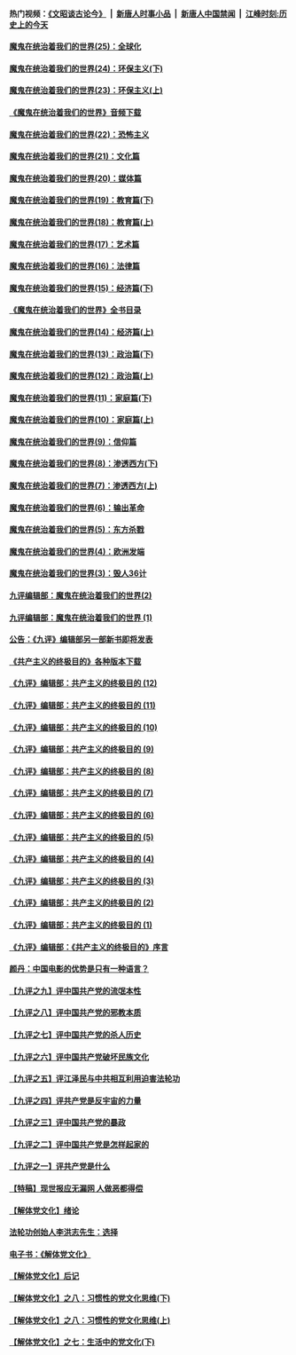 #### 热门视频：[《文昭谈古论今》](https://github.com/gfw-breaker/wenzhao/blob/master/README.md?t=11030933) &nbsp;|&nbsp; [新唐人时事小品](https://github.com/gfw-breaker/ntdtv-comedy/blob/master/README.md?t=11030933) &nbsp;|&nbsp; [新唐人中国禁闻](https://github.com/gfw-breaker/ntdtv-news/blob/master/README.md?t=11030933) &nbsp;|&nbsp; [江峰时刻:历史上的今天](https://github.com/gfw-breaker/today-in-history/blob/master/README.md?t=11030933) 

#### [魔鬼在统治着我们的世界(25)：全球化](../pages/nsc422/n10788205.md?t=11030933) 

#### [魔鬼在统治着我们的世界(24)：环保主义(下)](../pages/nsc422/n10695307.md?t=11030933) 

#### [魔鬼在统治着我们的世界(23)：环保主义(上)](../pages/nsc422/n10688613.md?t=11030933) 

#### [《魔鬼在统治着我们的世界》音频下载](../pages/nsc422/n10635553.md?t=11030933) 

#### [魔鬼在统治着我们的世界(22)：恐怖主义](../pages/nsc422/n10614727.md?t=11030933) 

#### [魔鬼在统治着我们的世界(21)：文化篇](../pages/nsc422/n10597706.md?t=11030933) 

#### [魔鬼在统治着我们的世界(20)：媒体篇](../pages/nsc422/n10586579.md?t=11030933) 

#### [魔鬼在统治着我们的世界(19)：教育篇(下)](../pages/nsc422/n10564808.md?t=11030933) 

#### [魔鬼在统治着我们的世界(18)：教育篇(上)](../pages/nsc422/n10526970.md?t=11030933) 

#### [魔鬼在统治着我们的世界(17)：艺术篇](../pages/nsc422/n10499093.md?t=11030933) 

#### [魔鬼在统治着我们的世界(16)：法律篇](../pages/nsc422/n10485969.md?t=11030933) 

#### [魔鬼在统治着我们的世界(15)：经济篇(下)](../pages/nsc422/n10469975.md?t=11030933) 

#### [《魔鬼在统治着我们的世界》全书目录](../pages/nsc422/n10464261.md?t=11030933) 

#### [魔鬼在统治着我们的世界(14)：经济篇(上)](../pages/nsc422/n10457370.md?t=11030933) 

#### [魔鬼在统治着我们的世界(13)：政治篇(下)](../pages/nsc422/n10448270.md?t=11030933) 

#### [魔鬼在统治着我们的世界(12)：政治篇(上)](../pages/nsc422/n10444576.md?t=11030933) 

#### [魔鬼在统治着我们的世界(11)：家庭篇(下)](../pages/nsc422/n10440961.md?t=11030933) 

#### [魔鬼在统治着我们的世界(10)：家庭篇(上)](../pages/nsc422/n10435448.md?t=11030933) 

#### [魔鬼在统治着我们的世界(9)：信仰篇](../pages/nsc422/n10432159.md?t=11030933) 

#### [魔鬼在统治着我们的世界(8)：渗透西方(下)](../pages/nsc422/n10429603.md?t=11030933) 

#### [魔鬼在统治着我们的世界(7)：渗透西方(上)](../pages/nsc422/n10426013.md?t=11030933) 

#### [魔鬼在统治着我们的世界(6)：输出革命](../pages/nsc422/n10421536.md?t=11030933) 

#### [魔鬼在统治着我们的世界(5)：东方杀戮](../pages/nsc422/n10417707.md?t=11030933) 

#### [魔鬼在统治着我们的世界(4)：欧洲发端](../pages/nsc422/n10414890.md?t=11030933) 

#### [魔鬼在统治着我们的世界(3)：毁人36计](../pages/nsc422/n10411583.md?t=11030933) 

#### [九评编辑部：魔鬼在统治着我们的世界(2)](../pages/nsc422/n10410036.md?t=11030933) 

#### [九评编辑部：魔鬼在统治着我们的世界 (1)](../pages/nsc422/n10406825.md?t=11030933) 

#### [公告：《九评》编辑部另一部新书即将发表](../pages/nsc422/n10405104.md?t=11030933) 

#### [《共产主义的终极目的》各种版本下载](../pages/nsc422/n10022138.md?t=11030933) 

#### [《九评》编辑部：共产主义的终极目的 (12)](../pages/nsc422/n9933272.md?t=11030933) 

#### [《九评》编辑部：共产主义的终极目的 (11)](../pages/nsc422/n9924973.md?t=11030933) 

#### [《九评》编辑部：共产主义的终极目的 (10)](../pages/nsc422/n9920883.md?t=11030933) 

#### [《九评》编辑部：共产主义的终极目的 (9)](../pages/nsc422/n9916363.md?t=11030933) 

#### [《九评》编辑部：共产主义的终极目的 (8)](../pages/nsc422/n9912488.md?t=11030933) 

#### [《九评》编辑部：共产主义的终极目的 (7)](../pages/nsc422/n9901176.md?t=11030933) 

#### [《九评》编辑部：共产主义的终极目的 (6)](../pages/nsc422/n9899359.md?t=11030933) 

#### [《九评》编辑部：共产主义的终极目的 (5)](../pages/nsc422/n9893174.md?t=11030933) 

#### [《九评》编辑部：共产主义的终极目的 (4)](../pages/nsc422/n9891246.md?t=11030933) 

#### [《九评》编辑部：共产主义的终极目的 (3)](../pages/nsc422/n9879879.md?t=11030933) 

#### [《九评》编辑部：共产主义的终极目的 (2)](../pages/nsc422/n9876205.md?t=11030933) 

#### [《九评》编辑部：共产主义的终极目的 (1)](../pages/nsc422/n9865857.md?t=11030933) 

#### [《九评》编辑部：《共产主义的终极目的》序言](../pages/nsc422/n9862666.md?t=11030933) 

#### [颜丹：中国电影的优势是只有一种语言？](../pages/nsc422/n9583062.md?t=11030933) 

#### [【九评之九】评中国共产党的流氓本性](../pages/nsc422/n737542.md?t=11030933) 

#### [【九评之八】评中国共产党的邪教本质](../pages/nsc422/n735942.md?t=11030933) 

#### [【九评之七】评中国共产党的杀人历史](../pages/nsc422/n733806.md?t=11030933) 

#### [【九评之六】评中国共产党破坏民族文化](../pages/nsc422/n731667.md?t=11030933) 

#### [【九评之五】评江泽民与中共相互利用迫害法轮功](../pages/nsc422/n730058.md?t=11030933) 

#### [【九评之四】评共产党是反宇宙的力量](../pages/nsc422/n727814.md?t=11030933) 

#### [【九评之三】评中国共产党的暴政](../pages/nsc422/n725597.md?t=11030933) 

#### [【九评之二】评中国共产党是怎样起家的](../pages/nsc422/n723946.md?t=11030933) 

#### [【九评之一】评共产党是什么](../pages/nsc422/n722529.md?t=11030933) 

#### [【特稿】现世报应无漏网 人做恶都得偿](../pages/nsc422/n4215167.md?t=11030933) 

#### [【解体党文化】绪论](../pages/nsc422/n1449356.md?t=11030933) 

#### [法轮功创始人李洪志先生：选择](../pages/nsc422/n3580738.md?t=11030933) 

#### [电子书：《解体党文化》](../pages/nsc422/n1573484.md?t=11030933) 

#### [【解体党文化】后记](../pages/nsc422/n1531999.md?t=11030933) 

#### [【解体党文化】之八：习惯性的党文化思维(下)](../pages/nsc422/n1526477.md?t=11030933) 

#### [【解体党文化】之八：习惯性的党文化思维(上)](../pages/nsc422/n1520631.md?t=11030933) 

#### [【解体党文化】之七：生活中的党文化(下)](../pages/nsc422/n1513446.md?t=11030933) 

